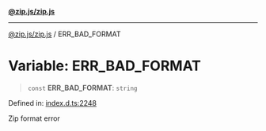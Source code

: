 [**@zip.js/zip.js**](../README.md)

***

[@zip.js/zip.js](../globals.md) / ERR\_BAD\_FORMAT

# Variable: ERR\_BAD\_FORMAT

> `const` **ERR\_BAD\_FORMAT**: `string`

Defined in: [index.d.ts:2248](https://github.com/gildas-lormeau/zip.js/blob/340c4ca9a2c0e59b25fae280b9b6013b4115e27c/index.d.ts#L2248)

Zip format error
